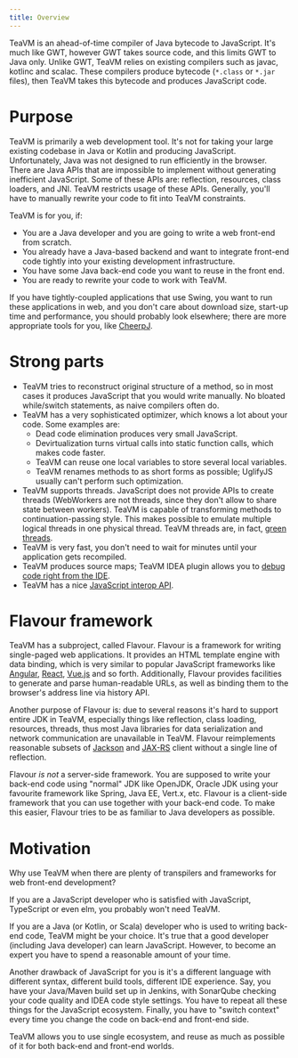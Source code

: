 ```yaml
---
title: Overview
---
```


TeaVM is an ahead-of-time compiler of Java bytecode to JavaScript.
It's much like GWT, however GWT takes source code, and this limits GWT to Java only.
Unlike GWT, TeaVM relies on existing compilers such as javac, kotlinc and scalac.
These compilers produce bytecode (`*.class` or `*.jar` files),
then TeaVM takes this bytecode and produces JavaScript code.


# Purpose

TeaVM is primarily a web development tool.
It's not for taking your large existing codebase in Java or Kotlin and producing JavaScript.
Unfortunately, Java was not designed to run efficiently in the browser.
There are Java APIs that are impossible to implement without generating inefficient JavaScript.
Some of these APIs are: reflection, resources, class loaders, and JNI.
TeaVM restricts usage of these APIs.
Generally, you'll have to manually rewrite your code to fit into TeaVM constraints.

TeaVM is for you, if:

  * You are a Java developer and you are going to write a web front-end from scratch.
  * You already have a Java-based backend and want to integrate front-end code tightly into your existing development
    infrastructure.
  * You have some Java back-end code you want to reuse in the front end.  
  * You are ready to rewrite your code to work with TeaVM.

If you have tightly-coupled applications that use Swing, you want to run these applications in web,
and you don't care about download size, start-up time and performance, you should probably look elsewhere;
there are more appropriate tools for you, like [CheerpJ](https://www.leaningtech.com/cheerpj/).


# Strong parts

* TeaVM tries to reconstruct original structure of a method, 
  so in most cases it produces JavaScript that you would write manually.
  No bloated while/switch statements, as naive compilers often do.
* TeaVM has a very sophisticated optimizer, which knows a lot about your code. Some examples are:
  * Dead code elimination produces very small JavaScript. 
  * Devirtualization turns virtual calls into static function calls, which makes code faster.
  * TeaVM can reuse one local variables to store several local variables.
  * TeaVM renames methods to as short forms as possible; UglifyJS usually can't perform such optimization.
* TeaVM supports threads. 
  JavaScript does not provide APIs to create threads 
  (WebWorkers are not threads, since they don't allow to share state between workers).
  TeaVM is capable of transforming methods to continuation-passing style.
  This makes possible to emulate multiple logical threads in one physical thread.
  TeaVM threads are, in fact, [green threads](https://en.wikipedia.org/wiki/Green_threads).
* TeaVM is very fast, you don't need to wait for minutes until your application gets recompiled.
* TeaVM produces source maps; TeaVM IDEA plugin allows you to [debug code right from the IDE](/docs/tooling/debugging.html). 
* TeaVM has a nice [JavaScript interop API](/docs/runtime/jso.html).


# Flavour framework  

TeaVM has a subproject, called Flavour.
Flavour is a framework for writing single-paged web applications.
It provides an HTML template engine with data binding,
which is very similar to popular JavaScript frameworks like [Angular](https://angularjs.org/),
[React](https://facebook.github.io/react/), [Vue.js](https://vuejs.org/) and so forth.
Additionally, Flavour provides facilities to generate and parse human-readable URLs,
as well as binding them to the browser's address line via history API.

Another purpose of Flavour is: due to several reasons it's hard to support entire JDK in TeaVM,
especially things like reflection, class loading, resources, threads,
thus most Java libraries for data serialization and network communication are unavailable in TeaVM.
Flavour reimplements reasonable subsets of [Jackson](https://github.com/FasterXML/jackson) and 
[JAX-RS](https://jax-rs-spec.java.net/) client without a single line of reflection.

Flavour *is not* a server-side framework.
You are supposed to write your back-end code using "normal" JDK like OpenJDK,
Oracle JDK using your favourite framework like Spring, Java EE, Vert.x, etc.
Flavour is a client-side framework that you can use together with your back-end code.
To make this easier, Flavour tries to be as familiar to Java developers as possible.


# Motivation

Why use TeaVM when there are plenty of transpilers and frameworks for web front-end development?

If you are a JavaScript developer who is satisfied with JavaScript, TypeScript or even elm,
you probably won't need TeaVM.

If you are a Java (or Kotlin, or Scala) developer who is used to writing back-end code, TeaVM might be your choice.
It's true that a good developer (including Java developer) can learn JavaScript.
However, to become an expert you have to spend a reasonable amount of your time.

Another drawback of JavaScript for you is it's a different language with different syntax, 
different build tools, different IDE experience.
Say, you have your Java/Maven build set up in Jenkins,
with SonarQube checking your code quality and IDEA code style settings.
You have to repeat all these things for the JavaScript ecosystem.
Finally, you have to "switch context" every time you change the code on back-end and front-end side.

TeaVM allows you to use single ecosystem, and reuse as much as possible of it for
both back-end and front-end worlds.
